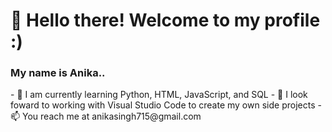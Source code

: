<h1> 👋 Hello there! Welcome to my profile :)
<h3> My name is Anika.. </h3>
  - 🌱 I am currently learning Python, HTML, JavaScript, and SQL
  - 👀 I look foward to working with Visual Studio Code to create my own side projects
  - 📫 You reach me at anikasingh715@gmail.com 

